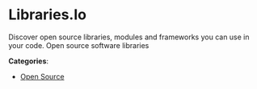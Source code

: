 # Libraries.Io

Discover open source libraries, modules and frameworks you can use in your code. Open source software libraries

**Categories**:

- [Open Source](https://github/apis-list/apis-list#open-source)



